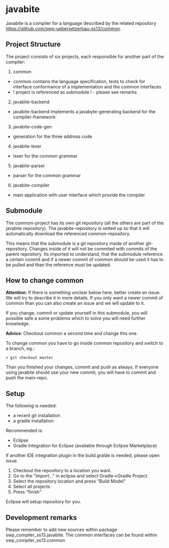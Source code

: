 javabite
========
Javabite is a compiler for a language described by the related repository 
<https://github.com/swp-uebersetzerbau-ss13/common>.

## Project Structure
The project consists of six projects, each responsible for another part of the compiler:

1. common
 * common contains the language specification, tests to check for interface conformance 
 of a implementation and the common interfaces
 * ! project is referenced as submodule ! - please see remarks 
2. javabite-backend
 * javabite-backend implements a javabyte-generating backend for the compiler-framework
3. javabite-code-gen
 * generation for the three address code
4. javabite-lexer
 * lexer for the common grammar
5. javabite-parser
 * parser for the common grammar
6. javabite-compiler
 * main application with user interface which provide the compiler

## Submodule
The common-project has its own git repository (all the others are part of the javabite 
repository). The javabite-repository is setted up so that it will automatically download 
the referenced common-repository.

This means that the submodule is a git repository inside of another git-repository. 
Changes inside of it will not be commited with commits of the parent repository.
Its imported to understand, that the submodule reference a certain commit and if 
a newer commit of common should be used it has to be pulled and than the reference
must be updated.

## How to change common
**Attention**: If there is something unclear below here, better create an issue. We will try
to describe it in more details. If you only want a newer commit of common than you can
also create an issue and we will update to it. 

If you change, commit or update yourself in this submodule, you will possible safe a some
problems which to solve you will need further knowledge.

**Advice**: Checkout common a second time and change this one.

To change common you have to go inside common repository and switch to a branch, eg.:

```
> git checkout master
```

Than you finished your changes, commit and push as always. If everyone using javabite
should use your new commit, you will have to commit and push the main-repo.

## Setup

The following is needed: 
* a recent git installation
* a gradle installation

Recommended is:
* Eclipse
* Gradle Integration for Eclipse (available through Eclipse Marketplace)

If another IDE integration plugin in the build.gralde is needed, please open issue.

1. Checkout the repository to a location you want.
2. Go to the "Import..." in eclipse and select Gradle->Gradle Project.
3. Select the repository location and press "Build Model"
4. Select all projects
5. Press "finish"

Eclipse will setup repository for you.

## Development remarks
Please remember to add new sources within package swp_compiler_ss13.javabite.<project-short-name>
The common interfaces can be found within swp_compiler_ss13.common
